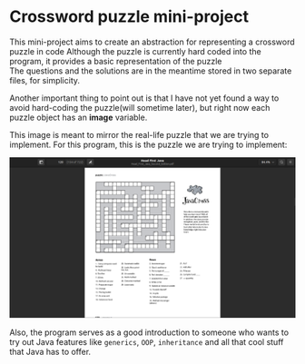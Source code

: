 # Crossword puzzle mini-project

This mini-project aims to create an abstraction for representing a crossword puzzle in code
Although the puzzle is currently hard coded into the program, it provides a basic representation of the puzzle  
The questions and the solutions are in the meantime stored in two separate files, for simplicity.

Another important thing to point out is that I have not yet found a way to avoid hard-coding the puzzle(will sometime later), but right now each puzzle object has an **image** variable.

This image is meant to mirror the real-life puzzle that we are trying to implement.
For this program, this is the puzzle we are trying to implement:

![Puzzle we are trying to implement](/src/com/nangosha/puzzle/puzzle.png)

Also, the program serves as a good introduction to someone who wants to try out Java features like `generics`, `OOP`, `inheritance` and all that cool stuff that Java has to offer.
